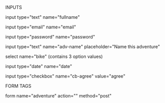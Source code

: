 INPUTS

input type="text" name="fullname"

input type="email" name="email"

input type="password" name="password"

input type="text" name="adv-name" placeholder="Name this adventure"

select name="bike" (contains 3 option values)

input type="date" name="date"

input type="checkbox" name="cb-agree" value="agree"


FORM TAGS

form name="adventure" action="" method="post"


